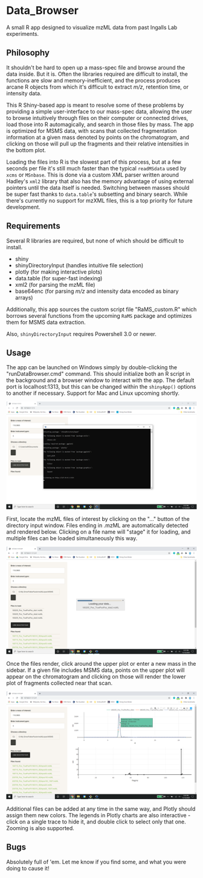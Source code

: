 # Data_Browser
A small R app designed to visualize mzML data from past Ingalls Lab experiments.

## Philosophy

It shouldn't be hard to open up a mass-spec file and browse around the data inside. But it is. 
Often the libraries required are difficult to install, the functions are slow and memory-inefficient,
and the process produces arcane R objects from which it's difficult to extract *m/z*, retention time,
or intensity data. 

This R Shiny-based app is meant to resolve some of these problems by providing a simple user-interface to our 
mass-spec data, allowing the user to browse intuitively through files on their computer or connected drives, load those
into R automagically, and search in those files by mass. The app is optimized for MSMS data, with
scans that collected fragmentation information at a given mass denoted by points on the chromatogram,
and clicking on those will pull up the fragments and their relative intensities in the bottom plot.

Loading the files into R is the slowest part of this process, but at a few seconds per file it's still
much faster than the typical `readMSdata` used by `xcms` or `MSnbase`. This is done via a custom
XML parser written around Hadley's `xml2` library that also has the memory advantage of using external
pointers until the data itself is needed. Switching between masses should be super fast thanks to `data.table`'s
subsetting and binary search. While there's currently no support for mzXML files, this is a top
priority for future development.

## Requirements
Several R libraries are required, but none of which should be difficult to install.
  - shiny
  - shinyDirectoryInput (handles intuitive file selection)
  - plotly (for making interactive plots)
  - data.table (for super-fast indexing)
  - xml2 (for parsing the mzML file)
  - base64enc (for parsing *m/z* and intensity data encoded as binary arrays)

Additionally, this app sources the custom script file "RaMS_custom.R" which
borrows several functions from the upcoming `RaMS` package and optimizes
them for MSMS data extraction.

Also, `shinyDirectoryInput` requires Powershell 3.0 or newer.

## Usage
The app can be launched on Windows simply by double-clicking the "runDataBrowser.cmd"
command. This should initialize both an R script in the background and a browser
window to interact with the app. The default port is localhost:1313, but this
can be changed within the `shinyApp()` options to another if necessary.
Support for Mac and Linux upcoming shortly.

![Screen showing Rscript](Rscreen.png)

First, locate the mzML files of interest by clicking on the "..." button of the
directory input window. Files ending in .mzML are automatically detected and rendered
below. Clicking on a file name will "stage" it for loading, and multiple files can
be loaded simultaneously this way.

![Screen as files are loading](Loadscreen.png)

Once the files render, click around the upper plot or enter a new mass in the sidebar.
If a given file includes MSMS data, points on the upper plot will appear on the 
chromatogram and clicking on those will render the lower plot of fragments collected
near that scan.

![Screen after files are loaded](Finscreen.png)

Additional files can be added at any time in the same way, and Plotly should
assign them new colors. The legends in Plotly charts are also interactive - click
on a single trace to hide it, and double click to select only that one. Zooming
is also supported.

## Bugs
Absolutely full of 'em. Let me know if you find some, and what you were doing to cause it!